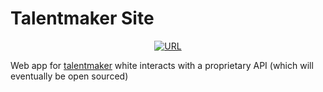 # Talentmaker Site

<p align="center">
    <a href="https://talentmaker.ca"><img src="https://img.shields.io/badge/Site-https%3A%2F%2Ftalentmaker.ca%2F-blue?style=for-the-badge&logo=AWS%20Amplify" alt="URL"/></a>
</p>

Web app for [talentmaker](https://talentmaker.ca) white interacts with a proprietary API (which will eventually be open sourced)
